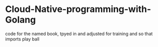 # Cloud-Native-programming-with-Golang
code for the named book, tpyed in and adjusted for training and so that imports play ball
